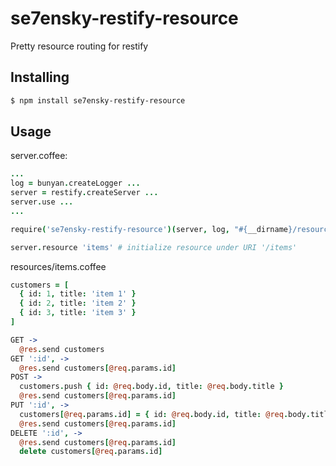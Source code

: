 se7ensky-restify-resource
=========================

Pretty resource routing for restify

Installing
----------
```bash
$ npm install se7ensky-restify-resource
```

Usage
-----
server.coffee:
```coffee
...
log = bunyan.createLogger ...
server = restify.createServer ...
server.use ...
...

require('se7ensky-restify-resource')(server, log, "#{__dirname}/resources") # initialize module

server.resource 'items' # initialize resource under URI '/items'
```

resources/items.coffee
```coffee
customers = [
  { id: 1, title: 'item 1' }
  { id: 2, title: 'item 2' }
  { id: 3, title: 'item 3' }
]

GET ->
  @res.send customers
GET ':id', ->
  @res.send customers[@req.params.id]
POST ->
  customers.push { id: @req.body.id, title: @req.body.title }
  @res.send customers[@req.params.id]
PUT ':id', ->
  customers[@req.params.id] = { id: @req.body.id, title: @req.body.title }
  @res.send customers[@req.params.id]
DELETE ':id', ->
  @res.send customers[@req.params.id]
  delete customers[@req.params.id]
```
